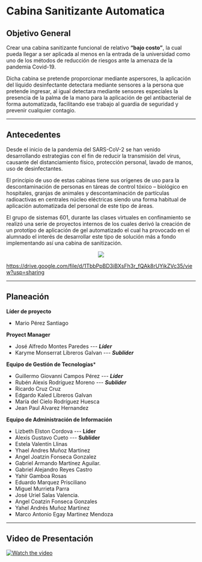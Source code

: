 # Cabina Sanitizante Automatica

## Objetivo General

Crear una cabina sanitizante funcional de relativo **“bajo costo”**, la cual pueda llegar a ser aplicada al menos en la entrada de la universidad como uno de los métodos de reducción de riesgos ante la amenaza de la pandemia Covid-19.

Dicha cabina se pretende proporcionar mediante aspersores, la aplicación del líquido desinfectante detectara mediante sensores a la persona que pretende ingresar, al igual detectara mediante sensores especiales la presencia de la palma de la mano para la aplicación de gel antibacterial de forma automatizada, facilitando ese trabajo al guardia de seguridad y prevenir cualquier contagio.

---
## Antecedentes

Desde el inicio de la pandemia del SARS-CoV-2 se han venido desarrollando estrategias con el fin de reducir la transmisión del virus, causante del distanciamiento físico, protección personal, lavado de manos, uso de desinfectantes.

El principio de uso de estas cabinas tiene sus orígenes de uso para la descontaminación de personas en táreas de control tóxico – biológico en hospitales, granjas de animales y descontaminación de partículas radioactivas en centrales núcleo eléctricas siendo una forma habitual de aplicación automatizada del personal de este tipo de áreas.

El grupo de sistemas 601, durante las clases virtuales en confinamiento se realizó una serie de proyectos internos de los cuales derivó la creación de un prototipo de aplicación de gel automatizado el cual ha provocado en el alumnado el interés de desarrollar este tipo de solución más a fondo implementando así una cabina de sanitización.

<p align="center">
  <img src="https://user-images.githubusercontent.com/93245466/139516725-ef1b940d-0ce3-4ca0-b831-49038ee255df.jpeg" />
</p>

https://drive.google.com/file/d/1TbbPpBD3iBXsFh3r_fQAk8rUYikZVc35/view?usp=sharing


---
## Planeación

**Líder de proyecto**
- Mario Pérez Santiago 

**Proyect Manager**
- José Alfredo Montes Paredes --- ***Líder*** 
- Karyme Monserrat Libreros Galvan --- ***Sublíder***

**Equipo de Gestión de Tecnologías***  
- Guillermo Giovanni Campos Pérez --- ***Líder*** 
- Rubén Alexis Rodríguez Moreno --- ***Sublíder*** 
- Ricardo Cruz Cruz 
- Edgardo Kaled Libreros Galvan 
- María del Cielo Rodríguez Huesca 
- Jean Paul Alvarez Hernandez 

**Equipo de Administración de Información** 
- Lizbeth Elston Cordova --- **Líder** 
- Alexis Gustavo Cueto --- **Sublíder** 
- Estela Valentín Llinas 
- Yhael Andres Muñoz Martinez 
- Angel Joatzin Fonseca Gonzalez 
- Gabriel Armando Martínez Aguilar. 
- Gabriel Alejandro Reyes Castro 
- Yahir Gamboa Rosas 
- Eduardo Marquez Prisciliano 
- Miguel Murrieta Parra 
- José Uriel Salas Valencia. 
- Angel Coatzin Fonseca Gonzales  
- Yahel Andrés Muñoz Martinez
- Marco Antonio Egay Martinez Mendoza

---
## Video de Presentación 

[![Watch the video](https://user-images.githubusercontent.com/93245466/139517841-7257bc43-ec0b-4994-be5b-a695e092d128.PNG)](https://user-images.githubusercontent.com/93245466/139517841-7257bc43-ec0b-4994-be5b-a695e092d128.PNG)







